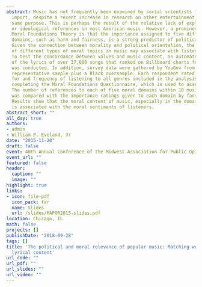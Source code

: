 ```yaml
---
abstract: Music has not frequently been examined by social scientists for its political
  import, despite a recent increase in research on other entertainment media for the
  same purpose. This is perhaps the result of the relative lack of explicit political
  or ideological references in most American music. However, a prominent finding of
  Moral Foundations Theory is that the importance assigned to five different moral
  domains, such as harm and fairness, is a strong predictor of political ideology.
  Given the connection between morality and political orientation, the prevalence
  of different types of moral topics in music may associate with listeners' attitudes.
  To test the concordance between values and music content, an automated content analysis
  of the lyrics of over 37,000 songs that ranked on Billboard charts from 2010-2015
  was conducted. In addition, survey data were gathered by YouGov from a nationally
  representative sample plus a Black oversample. Each respondent rated their liking
  for and frequency of listening to all genres included in the analysis along with
  completing the Moral Foundations Questionnaire, which is used to assess moral priorities.
  The number of references to each of five moral domains within 10 musical genres
  was compared with the importance ratings given to each domain by fans of those genres.
  Results show that the moral content of music, especially in the domain of purity,
  is associated with the moral sentiments of listeners.
abstract_short: ""
all_day: true
authors:
- admin
- William P. Eveland, Jr
date: "2015-11-20"
draft: false
event: 40th Annual Conference of the Midwest Association for Public Opinion Research
event_url: ""
featured: false
header:
  caption: ""
  image: ""
highlight: true
links:
- icon: file-pdf
  icon_pack: far
  name: Slides
  url: /slides/MAPOR2015-slides.pdf
location: Chicago, IL
math: false
projects: []
publishDate: "2018-09-28"
tags: []
title: 'The political and moral relevance of popular music: Matching worldviews with
  lyrical content'
url_code: ""
url_pdf: ""
url_slides: ""
url_video: ""
---
```

